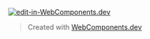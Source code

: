 [![edit-in-WebComponents.dev](https://webcomponents.dev/assets/ext/edit_in_wcd.svg)](https://webcomponents.dev/edit/FmWY094HCBKA90jcG2E4)

> Created with [WebComponents.dev](https://webcomponents.dev)

